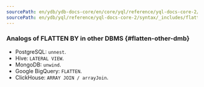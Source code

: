 ```yaml
---
sourcePath: en/ydb/ydb-docs-core/en/core/yql/reference/yql-docs-core-2/syntax/_includes/flatten/flatten_other_db.md
sourcePath: en/ydb/yql/reference/yql-docs-core-2/syntax/_includes/flatten/flatten_other_db.md
---
```


### Analogs of FLATTEN BY in other DBMS {#flatten-other-dmb}

* PostgreSQL: `unnest`.
* Hive: `LATERAL VIEW`.
* MongoDB: `unwind`.
* Google BigQuery: `FLATTEN`.
* ClickHouse: `ARRAY JOIN / arrayJoin`.